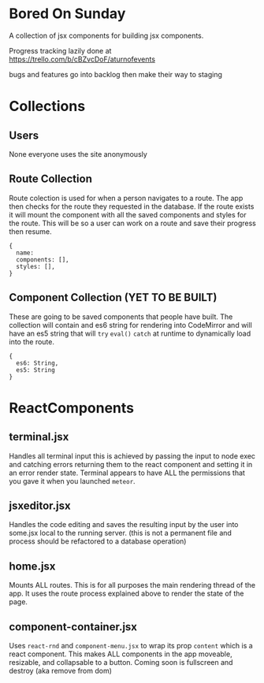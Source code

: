 # Bored On Sunday

A collection of jsx components for building jsx components.

Progress tracking lazily done at
https://trello.com/b/cBZvcDoF/aturnofevents

bugs and features go into backlog then make their way to staging

# Collections

## Users
None everyone uses the site anonymously

## Route Collection
Route colection is used for when a person navigates to a route. The app
then checks for the route they requested in the database. If the route exists
it will mount the <Home> component with all the saved components and styles for
the route. This will be so a user can work on a route and save their progress
then resume.

```
{
  name:
  components: [],
  styles: [],
}
```

## Component Collection (YET TO BE BUILT)
These are going to be saved components that people have built.  The collection
will contain and es6 string for rendering into CodeMirror and will have an es5
string that will `try` `eval()` `catch` at runtime to dynamically load into the
route.

```
{
  es6: String,
  es5: String
}
```

# ReactComponents

## terminal.jsx
Handles all terminal input this is achieved by passing the input to node exec
and catching errors returning them to the react component and setting it in an
error render state. Terminal appears to have ALL the permissions that you gave it when you
launched `meteor`.

## jsxeditor.jsx
Handles the code editing and saves the resulting input by the user into some.jsx
local to the running server. (this is not a permanent file and process should be
refactored to a database operation)

## home.jsx
Mounts ALL routes. This is for all purposes the main rendering thread of the
app. It uses the route process explained above to render the state of the page.

## component-container.jsx
Uses `react-rnd` and `component-menu.jsx` to wrap its prop `content` which is a
react component.  This makes ALL components in the app moveable, resizable, and
collapsable to a button.  Coming soon is fullscreen and destroy (aka remove from
dom)
